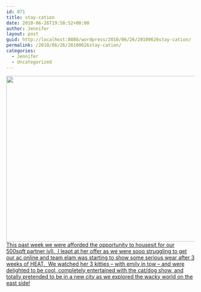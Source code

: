 ```yaml
---
id: 871
title: stay-cation
date: 2010-06-26T19:58:52+00:00
author: Jennifer
layout: post
guid: http://localhost:8888/wordpress/2010/06/26/20100626stay-cation/
permalink: /2010/06/26/20100626stay-cation/
categories:
  - Jennifer
  - Uncategorized
---
```

<a rel="attachment wp-att-739" href="http://static.squarespace.com/static/50db6bb3e4b015296cd43789/50dfa5b1e4b0dc6320e0b5ea/50dfa5efe4b0dc6320e0bd1d/1356834287460/?format=original"><img title="staycation" height="442" alt="" width="590" class="alignleft size-full wp-image-739" src="http://static.squarespace.com/static/50db6bb3e4b015296cd43789/50dfa5b1e4b0dc6320e0b5ea/50dfa5b2e4b0dc6320e0b79e/1277732132000/?format=original" /></a>[This past week we were afforded the opportunity to housesit for our 500sqft partner jyll.  I leapt at her offer as we were sooo struggling to get our ac online and team elam was starting to show some serious wear after 3 weeks of HEAT.  We watched her 3 kitties &#8211; with emily in tow &#8211; and were delighted to be cool, completely entertained with the cat/dog show, and totally pretended to be in a new city as we explored the wacky world on the east side!](http://www.flickr.com/photos/jenniferandJennifers_photos/sets/72157624243151421/)